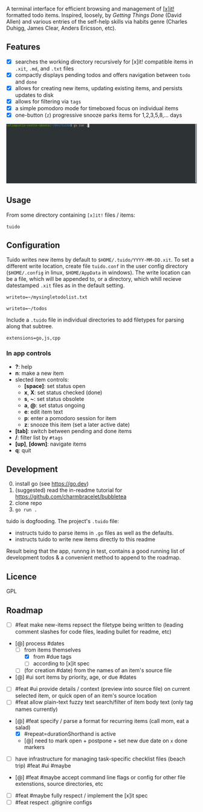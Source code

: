 A terminal interface for efficient browsing and management of [[x]it!](https://github.com/jotaen/xit) formatted todo items. Inspired, loosely, by _Getting Things Done_ (David Allen) and various entries of the self-help skills via habits genre (Charles Duhigg, James Clear, Anders Ericsson, etc).

## Features

- [x] searches the working directory recursively for [x]it! compatible items in `.xit`, `.md`, and `.txt` files
- [x] compactly displays pending todos and offers navigation between `todo` and `done`
- [x] allows for creating new items, updating existing items, and persists updates to disk
- [x] allows for filtering via `tags`
- [x] a simple pomodoro mode for timeboxed focus on individual items
- [x] one-button (`z`) progressive snooze parks items for 1,2,3,5,8,... days

![tuidi preview](./preview.gif)

## Usage

From some directory containing `[x]it!` files / items:

```
tuido
```

## Configuration

Tuido writes new items by default to `$HOME/.tuido/YYYY-MM-DD.xit`. To set a different write location, create file `tuido.conf` in the user config directory (`$HOME/.config` in linux, `$HOME/AppData` in windows). The write location can be a file, which will be appended to, or a directory, which whill recieve datestamped `.xit` files as in the default setting.

```
writeto=~/mysingletodolist.txt
```

```
writeto=~/todos
```

Include a `.tuido` file in individual directories to add filetypes for parsing along that subtree.

```
extensions=go,js,cpp
```

### In app controls

- **?**: help
- **n**: make a new item
- slected item controls:
  - **[space]**: set status open
  - **x**, **X**: set status checked (done)
  - **s**, **~**: set status obsolete
  - **a**, **@**: set status ongoing
  - **e**: edit item text
  - **p**: enter a pomodoro session for item
  - **z**: snooze this item (set a later active date)
- **[tab]**: switch between pending and done items
- **/**: filter list by `#tags`
- **[up]**, **[down]**: navigate items
- **q**: quit

## Development

0. install go (see https://go.dev)
1. (suggested) read the in-readme tutorial for https://github.com/charmbracelet/bubbletea
2. clone repo
3. `go run .`

tuido is dogfooding. The project's `.tuido` file:

- instructs tuido to parse items in `.go` files as well as the defaults.
- instructs tuido to write new items directly to this readme

Result being that the app, runnng in test, contains a good running list of development todos & a convenient method to append to the roadmap.

## Licence

GPL

## Roadmap

- [ ] #feat make new-items repsect the filetype being written to (leading comment slashes for code files, leading bullet for readme, etc)
- [@] process #dates
  - [ ] from items themselves
    - [x] from #due tags
    - [ ] according to [x]it spec
  - [ ] (for creation #date) from the names of an item's source file
- [@] #ui sort items by priority, age, or due #dates
- [ ] #feat #ui provide details / context (preview into source file) on current selected item, or quick open of an item's source location
- [ ] #feat allow plain-text fuzzy text search/filter of item body text (only tag names currently)
- [@] #feat specify / parse a format for recurring items (call mom, eat a salad)
  - [x] #repeat=durationShorthand is active
  - [@] need to mark open + postpone + set new due date on `x` done markers
- [ ] have infrastructure for managing task-specific checklist files (beach trip) #feat #ui #maybe
- [@] #feat #maybe accept command line flags or config for other file extenstions, source directories, etc
- [ ] #feat #maybe fully respect / implement the [x]it spec
- [ ] #feat respect .gitignire configs
